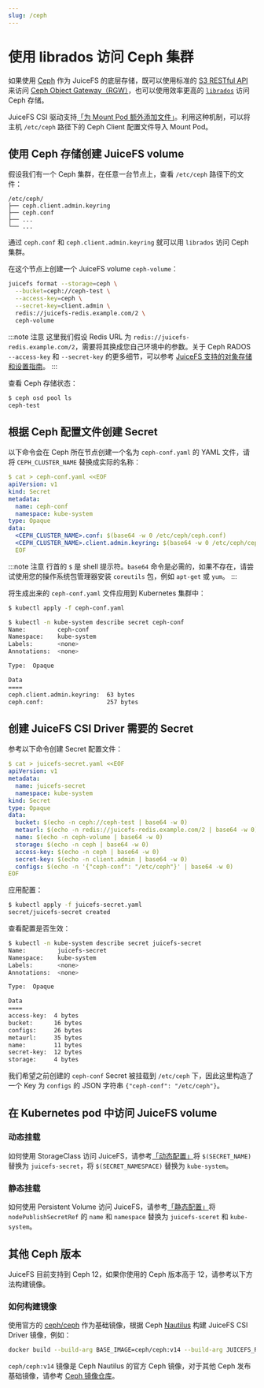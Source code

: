 ```yaml
---
slug: /ceph
---
```


# 使用 librados 访问 Ceph 集群

如果使用 [Ceph](https://ceph.io/) 作为 JuiceFS 的底层存储，既可以使用标准的 [S3 RESTful API](https://docs.ceph.com/en/latest/radosgw/s3/) 来访问 [Ceph Object Gateway（RGW）](https://docs.ceph.com/en/latest/radosgw/)，也可以使用效率更高的 [`librados`](https://docs.ceph.com/en/latest/rados/api/librados/) 访问 Ceph 存储。

JuiceFS CSI 驱动支持[「为 Mount Pod 额外添加文件」](../guide/pv.md#mount-pod-extra-files)。利用这种机制，可以将主机 `/etc/ceph` 路径下的 Ceph Client 配置文件导入 Mount Pod。

## 使用 Ceph 存储创建 JuiceFS volume

假设我们有一个 Ceph 集群，在任意一台节点上，查看 `/etc/ceph` 路径下的文件：

```
/etc/ceph/
├── ceph.client.admin.keyring
├── ceph.conf
├── ...
└── ...
```

通过 `ceph.conf` 和 `ceph.client.admin.keyring` 就可以用 `librados` 访问 Ceph 集群。

在这个节点上创建一个 JuiceFS volume `ceph-volume`：

```sh
juicefs format --storage=ceph \
  --bucket=ceph://ceph-test \
  --access-key=ceph \
  --secret-key=client.admin \
  redis://juicefs-redis.example.com/2 \
  ceph-volume
```

:::note 注意
这里我们假设 Redis URL 为 `redis://juicefs-redis.example.com/2`，需要将其换成您自己环境中的参数。关于 Ceph RADOS `--access-key` 和 `--secret-key` 的更多细节，可以参考 [JuiceFS 支持的对象存储和设置指南](https://juicefs.com/docs/zh/community/how_to_setup_object_storage#ceph-rados)。
:::

查看 Ceph 存储状态：

```sh
$ ceph osd pool ls
ceph-test
```

## 根据 Ceph 配置文件创建 Secret

以下命令会在 Ceph 所在节点创建一个名为 `ceph-conf.yaml` 的 YAML 文件，请将 `CEPH_CLUSTER_NAME` 替换成实际的名称：

```yaml
$ cat > ceph-conf.yaml <<EOF
apiVersion: v1
kind: Secret
metadata:
  name: ceph-conf
  namespace: kube-system
type: Opaque
data:
  <CEPH_CLUSTER_NAME>.conf: $(base64 -w 0 /etc/ceph/ceph.conf)
  <CEPH_CLUSTER_NAME>.client.admin.keyring: $(base64 -w 0 /etc/ceph/ceph.client.admin.keyring)
  EOF
```

:::note 注意
行首的 `$` 是 shell 提示符。`base64` 命令是必需的，如果不存在，请尝试使用您的操作系统包管理器安装 `coreutils` 包，例如 `apt-get` 或 `yum`。
:::

将生成出来的 `ceph-conf.yaml` 文件应用到 Kubernetes 集群中：

```bash
$ kubectl apply -f ceph-conf.yaml

$ kubectl -n kube-system describe secret ceph-conf
Name:         ceph-conf
Namespace:    kube-system
Labels:       <none>
Annotations:  <none>

Type:  Opaque

Data
====
ceph.client.admin.keyring:  63 bytes
ceph.conf:                  257 bytes
```

## 创建 JuiceFS CSI Driver 需要的 Secret

参考以下命令创建 Secret 配置文件：

```yaml
$ cat > juicefs-secret.yaml <<EOF
apiVersion: v1
metadata:
  name: juicefs-secret
  namespace: kube-system
kind: Secret
type: Opaque
data:
  bucket: $(echo -n ceph://ceph-test | base64 -w 0)
  metaurl: $(echo -n redis://juicefs-redis.example.com/2 | base64 -w 0)
  name: $(echo -n ceph-volume | base64 -w 0)
  storage: $(echo -n ceph | base64 -w 0)
  access-key: $(echo -n ceph | base64 -w 0)
  secret-key: $(echo -n client.admin | base64 -w 0)
  configs: $(echo -n '{"ceph-conf": "/etc/ceph"}' | base64 -w 0)
EOF
```

应用配置：

```sh
$ kubectl apply -f juicefs-secret.yaml
secret/juicefs-secret created
```

查看配置是否生效：

```sh
$ kubectl -n kube-system describe secret juicefs-secret
Name:         juicefs-secret
Namespace:    kube-system
Labels:       <none>
Annotations:  <none>

Type:  Opaque

Data
====
access-key:  4 bytes
bucket:      16 bytes
configs:     26 bytes
metaurl:     35 bytes
name:        11 bytes
secret-key:  12 bytes
storage:     4 bytes
```

我们希望之前创建的 `ceph-conf` Secret 被挂载到 `/etc/ceph` 下，因此这里构造了一个 Key 为 `configs` 的 JSON 字符串 `{"ceph-conf": "/etc/ceph"}`。

## 在 Kubernetes pod 中访问 JuiceFS volume

### 动态挂载

如何使用 StorageClass 访问 JuiceFS，请参考[「动态配置」](../guide/pv.md#dynamic-provisioning)将 `$(SECRET_NAME)` 替换为 `juicefs-secret`，将 `$(SECRET_NAMESPACE)` 替换为 `kube-system`。

### 静态挂载

如何使用 Persistent Volume 访问 JuiceFS，请参考[「静态配置」](../guide/pv.md#static-provisioning)将 `nodePublishSecretRef` 的 `name` 和 `namespace` 替换为 `juicefs-sceret` 和 `kube-system`。

## 其他 Ceph 版本

JuiceFS 目前支持到 Ceph 12，如果你使用的 Ceph 版本高于 12，请参考以下方法构建镜像。

### 如何构建镜像

使用官方的 [ceph/ceph](https://hub.docker.com/r/ceph/ceph) 作为基础镜像，根据 Ceph [Nautilus](https://docs.ceph.com/en/latest/releases/nautilus/) 构建 JuiceFS CSI Driver 镜像，例如：

```bash
docker build --build-arg BASE_IMAGE=ceph/ceph:v14 --build-arg JUICEFS_REPO_TAG=v0.16.2 -f docker/ceph.Dockerfile -t juicefs-csi-driver:ceph-nautilus .
```

`ceph/ceph:v14` 镜像是 Ceph Nautilus 的官方 Ceph 镜像，对于其他 Ceph 发布基础镜像，请参考 [Ceph 镜像仓库](https://hub.docker.com/r/ceph/ceph)。
